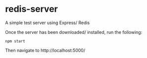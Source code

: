 # redis-server

A simple test server using Express/ Redis

Once the server has been downloaded/ installed, run the following:
```
npm start
```

Then navigate to http://localhost:5000/
